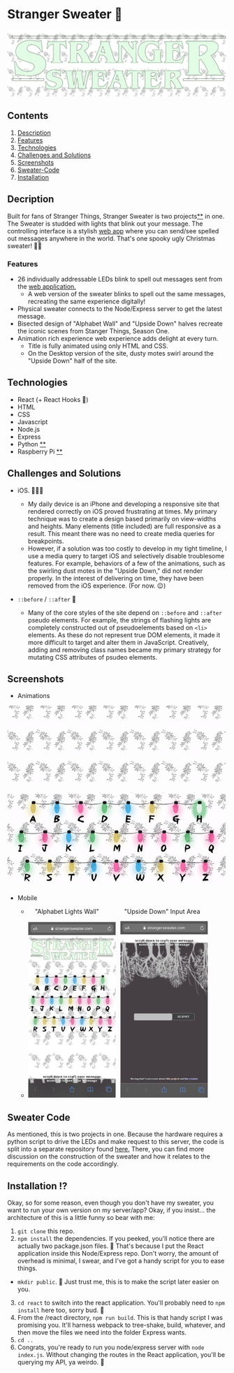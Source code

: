 # Stranger Sweater 👻

<a href="https://strangersweater.com">![Stranger Sweater](./readme-materials/title.png)</a>

## Contents
1. [Description](#Decription)
2. [Features](#Features)
3. [Technologies](#Technologies)
4. [Challenges and Solutions](#Challenges-and-Solutions)
5. [Screenshots](#Screenshots)
6. [Sweater-Code](#Sweater-Code)
7. [Installation](#Installation)

## Decription
Built for fans of Stranger Things, Stranger Sweater is two projects[**](#Sweater-Code) in one. The Sweater is studded with lights that blink out your message. The controlling interface is a stylish <a href="https://strangersweater.com">web app</a> where you can send/see spelled out messages anywhere in the world. That's one spooky ugly Christmas sweater! 👻🎄

### Features
* 26 individually addressable LEDs blink to spell out messages sent from the <a href="https://strangersweater.com">web application.</a>  
  * A web version of the sweater blinks to spell out the same messages, recreating the same experience digitally!
* Physical sweater connects to the Node/Express server to get the latest message.
* Bisected design of "Alphabet Wall" and "Upside Down" halves recreate the iconic scenes from Stanger Things, Season One. 
* Animation rich experience web experience adds delight at every turn. 
  * Title is fully animated using only HTML and CSS. 
  * On the Desktop version of the site, dusty motes swirl around the "Upside Down" half of the site.

## Technologies
* React (+ React Hooks 🎣)
* HTML
* CSS
* Javascript
* Node.js
* Express
* Python [**](#Sweater-Code)
* Raspberry Pi [**](#Sweater-Code)


## Challenges and Solutions
* iOS. 👊📱👊 
  * My daily device is an iPhone and developing a responsive site that rendered correctly on iOS proved frustrating at times. My primary technique was to create a design based primarily on view-widths and heights. Many elements (title included) are full responsive as a result. This meant there was no need to create media queries for breakpoints.
  * However, if a solution was too costly to develop in my tight timeline, I use a media query to target iOS and selectively disable troublesome features. For example, behaviors of a few of the animations, such as the swirling dust motes in the "Upside Down," did not render properly. In the interest of delivering on time, they have been removed from the iOS experience. (For now. 😉)

* `::before` / `::after` 👯
  * Many of the core styles of the site depend on `::before` and `::after` pseudo elements. For example, the strings of flashing lights are completely constructed out of pseudoelements based on `<li>` elements. As these do not represent true DOM elements, it made it more difficult to target and alter them in JavaScript. Creatively, adding and removing class names became my primary strategy for mutating CSS attributes of psudeo elements.


## Screenshots
* Animations

![Title Animation](./readme-materials/titledemo.gif)
![Lights Animation](./readme-materials/lightsdemo.gif)

* Mobile
  * &nbsp;&nbsp;&nbsp; "Alphabet Lights Wall" <img src="./readme-materials/mobile-top.jpg" width="50" height="0" /> "Upside Down" Input Area
  
  * <img src="./readme-materials/mobile-top.jpg" width="200" /> &nbsp; <img src="./readme-materials/mobile-bottom.jpg" width="200" />

## Sweater Code
As mentioned, this is two projects in one. Because the hardware requires a python script to drive the LEDs and make request to this server, the code is split into a separate repository found <a href="https://github.com/ray-jonathan/stranger-sweater">here.<a> There, you can find more discussion on the construction of the sweater and how it relates to the requirements on the code accordingly.

## Installation ⁉️
Okay, so for some reason, even though you don't have my sweater, you want to run your own version on my server/app? Okay, if you insist... the architecture of this is a little funny so bear with me:
1. `git clone` this repo.
2. `npm install` the dependencies. If you peeked, you'll notice there are actually two package.json files. 🙈 That's because I put the React application inside this Node/Express repo. Don't worry, the amount of overhead is minimal, I swear, and I've got a handy script for you to ease things.
* `mkdir public`. 👼 Just trust me, this is to make the script later easier on you. 
3. `cd react` to switch into the react application. You'll probably need to `npm install` here too, sorry bud. 💩
4. From the /react directory, `npm run build`. This is that handy script I was promising you. It'll harness webpack to tree-shake, build, whatever, and then move the files we need into the folder Express wants.
5. `cd ..`
6. Congrats, you're ready to run you node/express server with `node index.js`. Without changing the routes in the React application, you'll be querying my API, ya weirdo. 😬
